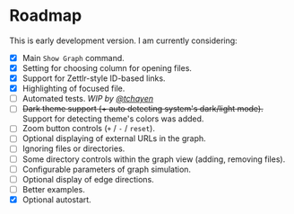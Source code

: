 # Roadmap

This is early development version. I am currently considering:

- [x] Main `Show Graph` command.
- [x] Setting for choosing column for opening files.
- [x] Support for Zettlr-style ID-based links.
- [x] Highlighting of focused file.
- [ ] Automated tests. _WIP by [@tchayen](https://github.com/tchayen)_
- [ ] ~~Dark theme support (+ auto detecting system's dark/light mode).~~ Support for detecting theme's colors was added.
- [ ] Zoom button controls (`+` / `-` / `reset`).
- [ ] Optional displaying of external URLs in the graph.
- [ ] Ignoring files or directories.
- [ ] Some directory controls within the graph view (adding, removing files).
- [ ] Configurable parameters of graph simulation.
- [ ] Optional display of edge directions.
- [ ] Better examples.
- [x] Optional autostart.
